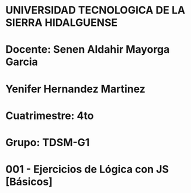 # UNIVERSIDAD TECNOLOGICA DE LA SIERRA HIDALGUENSE 

# Docente: Senen Aldahir Mayorga Garcia
# Yenifer Hernandez Martinez
# Cuatrimestre: 4to
# Grupo: TDSM-G1
# 001 - Ejercicios de Lógica con JS [Básicos]

